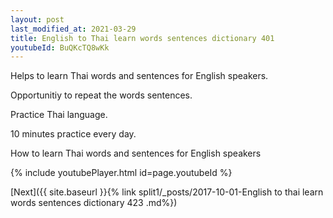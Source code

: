```yaml
---
layout: post
last_modified_at: 2021-03-29
title: English to Thai learn words sentences dictionary 401 
youtubeId: BuQKcTQ8wKk
---
```

 
 
Helps to learn Thai words and sentences for English speakers.

Opportunitiy to repeat the words sentences. 

Practice Thai language. 
 
10 minutes practice every day. 
 
How to learn Thai words and sentences for English speakers 
 
{% include youtubePlayer.html id=page.youtubeId %}
 
 
[Next]({{ site.baseurl }}{% link  split1/_posts/2017-10-01-English to thai learn words sentences dictionary 423 .md%})
 
